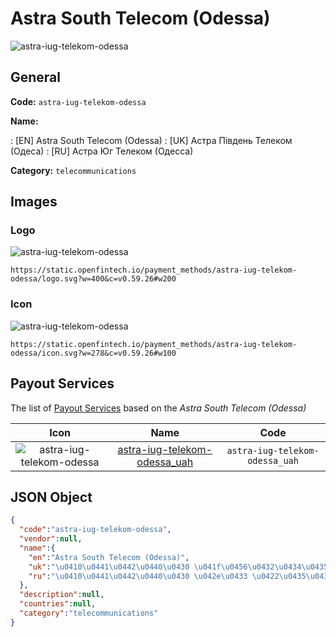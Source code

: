 
# Astra South Telecom (Odessa) 
![astra-iug-telekom-odessa](https://static.openfintech.io/payment_methods/astra-iug-telekom-odessa/logo.svg?w=400&c=v0.59.26#w200)  

## General 
**Code:** `astra-iug-telekom-odessa` 
 
**Name:** 
 
:	[EN] Astra South Telecom (Odessa) 
:	[UK] Астра Південь Телеком (Одеса) 
:	[RU] Астра Юг Телеком (Одесса) 
 
**Category:** `telecommunications` 
 

## Images 

### Logo 
![astra-iug-telekom-odessa](https://static.openfintech.io/payment_methods/astra-iug-telekom-odessa/logo.svg?w=400&c=v0.59.26#w200)  

```
https://static.openfintech.io/payment_methods/astra-iug-telekom-odessa/logo.svg?w=400&c=v0.59.26#w200
```  

### Icon 
![astra-iug-telekom-odessa](https://static.openfintech.io/payment_methods/astra-iug-telekom-odessa/icon.svg?w=278&c=v0.59.26#w100)  

```
https://static.openfintech.io/payment_methods/astra-iug-telekom-odessa/icon.svg?w=278&c=v0.59.26#w100
```  

## Payout Services 
 
The list of [Payout Services](/payout-services/) based on the _Astra South Telecom (Odessa)_ 

|Icon|Name|Code| 
|:---:|:---:|:---:| 
|![astra-iug-telekom-odessa](https://static.openfintech.io/payout_methods/astra-iug-telekom-odessa/icon.png?w=278&c=v0.59.26#w40) |[astra-iug-telekom-odessa_uah](/payout-services/astra-iug-telekom-odessa_uah/)|`astra-iug-telekom-odessa_uah`| 
 

## JSON Object 

```json
{
  "code":"astra-iug-telekom-odessa",
  "vendor":null,
  "name":{
    "en":"Astra South Telecom (Odessa)",
    "uk":"\u0410\u0441\u0442\u0440\u0430 \u041f\u0456\u0432\u0434\u0435\u043d\u044c \u0422\u0435\u043b\u0435\u043a\u043e\u043c (\u041e\u0434\u0435\u0441\u0430)",
    "ru":"\u0410\u0441\u0442\u0440\u0430 \u042e\u0433 \u0422\u0435\u043b\u0435\u043a\u043e\u043c (\u041e\u0434\u0435\u0441\u0441\u0430)"
  },
  "description":null,
  "countries":null,
  "category":"telecommunications"
}
```  
